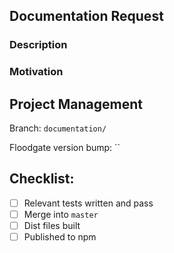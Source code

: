 ## Documentation Request

<!-- Describe the need -->
### Description

<!-- Why should this documentation be added -->
### Motivation

## Project Management 

<!-- Branch on which the feature is being developed
	- Add camelCased feature name after the '/'
	- Keep it simple, yet descriptive
	- Please only use letters
-->
Branch: `documentation/`
<!-- Version that Floodgate is to be bumped to
	- Follows SemVer (https://semver.org/)
	- Patch x.x.0: backwards-compatible bug fixes
	- Only Patches should be used for documentation
-->
Floodgate version bump: ``

<!-- 
	Things to do before the feature PR can be merged
	- Be descriptive
	- Include low-level code additions/removals
	- Include testing steps and types
-->
## Checklist:
- [ ] Relevant tests written and pass
- [ ] Merge into `master`
- [ ] Dist files built
- [ ] Published to npm
